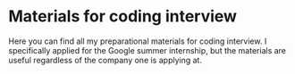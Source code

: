 # Materials for coding interview

Here you can find all my preparational materials for coding interview.
I specifically applied for the Google summer internship, but the materials
are useful regardless of the company one is applying at.
